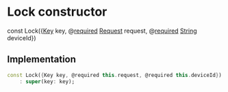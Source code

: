 


# Lock constructor






const
Lock({[Key](https://api.flutter.dev/flutter/foundation/Key-class.html) key, @[required](https://pub.dev/documentation/meta/1.3.0/meta/required-constant.html) [Request](https://pub.dev/documentation/yonomi_platform_sdk/1.0.5/request_request/Request-class.html) request, @[required](https://pub.dev/documentation/meta/1.3.0/meta/required-constant.html) [String](https://api.flutter.dev/flutter/dart-core/String-class.html) deviceId})





## Implementation

```dart
const Lock({Key key, @required this.request, @required this.deviceId})
    : super(key: key);
```







